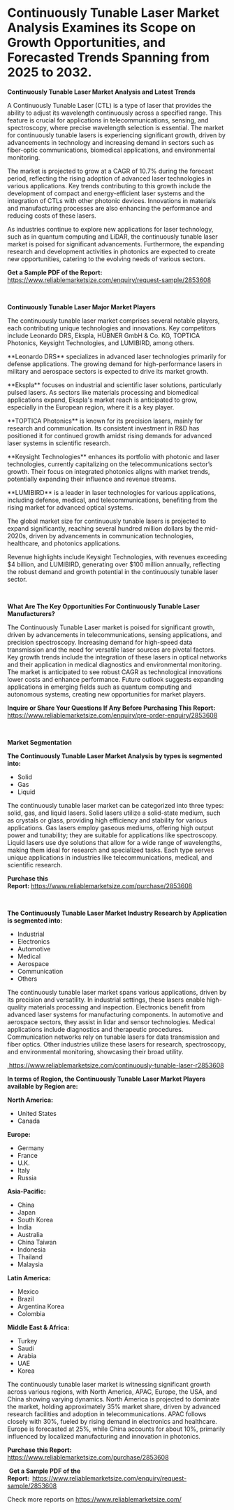 <p><h1>Continuously Tunable Laser Market Analysis Examines its Scope on Growth Opportunities, and Forecasted Trends Spanning from 2025 to 2032.</h1></p><p><strong>Continuously Tunable Laser Market Analysis and Latest Trends</strong></p>
<p><p>A Continuously Tunable Laser (CTL) is a type of laser that provides the ability to adjust its wavelength continuously across a specified range. This feature is crucial for applications in telecommunications, sensing, and spectroscopy, where precise wavelength selection is essential. The market for continuously tunable lasers is experiencing significant growth, driven by advancements in technology and increasing demand in sectors such as fiber-optic communications, biomedical applications, and environmental monitoring.</p><p>The market is projected to grow at a CAGR of 10.7% during the forecast period, reflecting the rising adoption of advanced laser technologies in various applications. Key trends contributing to this growth include the development of compact and energy-efficient laser systems and the integration of CTLs with other photonic devices. Innovations in materials and manufacturing processes are also enhancing the performance and reducing costs of these lasers.</p><p>As industries continue to explore new applications for laser technology, such as in quantum computing and LiDAR, the continuously tunable laser market is poised for significant advancements. Furthermore, the expanding research and development activities in photonics are expected to create new opportunities, catering to the evolving needs of various sectors.</p></p>
<p><strong>Get a Sample PDF of the Report:&nbsp;</strong> <a href="https://www.reliablemarketsize.com/enquiry/request-sample/2853608?utm_campaign=3104&utm_medium=2&utm_source=Github&utm_content=ia&utm_term=12032025&utm_id=continuously-tunable-laser">https://www.reliablemarketsize.com/enquiry/request-sample/2853608</a></p>
<p>&nbsp;</p>
<p><strong>Continuously Tunable Laser Major Market Players</strong></p>
<p><p>The continuously tunable laser market comprises several notable players, each contributing unique technologies and innovations. Key competitors include Leonardo DRS, Ekspla, HÜBNER GmbH & Co. KG, TOPTICA Photonics, Keysight Technologies, and LUMIBIRD, among others.</p><p>**Leonardo DRS** specializes in advanced laser technologies primarily for defense applications. The growing demand for high-performance lasers in military and aerospace sectors is expected to drive its market growth. </p><p>**Ekspla** focuses on industrial and scientific laser solutions, particularly pulsed lasers. As sectors like materials processing and biomedical applications expand, Ekspla's market reach is anticipated to grow, especially in the European region, where it is a key player. </p><p>**TOPTICA Photonics** is known for its precision lasers, mainly for research and communication. Its consistent investment in R&D has positioned it for continued growth amidst rising demands for advanced laser systems in scientific research.</p><p>**Keysight Technologies** enhances its portfolio with photonic and laser technologies, currently capitalizing on the telecommunications sector’s growth. Their focus on integrated photonics aligns with market trends, potentially expanding their influence and revenue streams.</p><p>**LUMIBIRD** is a leader in laser technologies for various applications, including defense, medical, and telecommunications, benefiting from the rising market for advanced optical systems.</p><p>The global market size for continuously tunable lasers is projected to expand significantly, reaching several hundred million dollars by the mid-2020s, driven by advancements in communication technologies, healthcare, and photonics applications.</p><p>Revenue highlights include Keysight Technologies, with revenues exceeding $4 billion, and LUMIBIRD, generating over $100 million annually, reflecting the robust demand and growth potential in the continuously tunable laser sector.</p></p>
<p>&nbsp;</p>
<p><strong>What Are The Key Opportunities For Continuously Tunable Laser Manufacturers?</strong></p>
<p><p>The Continuously Tunable Laser market is poised for significant growth, driven by advancements in telecommunications, sensing applications, and precision spectroscopy. Increasing demand for high-speed data transmission and the need for versatile laser sources are pivotal factors. Key growth trends include the integration of these lasers in optical networks and their application in medical diagnostics and environmental monitoring. The market is anticipated to see robust CAGR as technological innovations lower costs and enhance performance. Future outlook suggests expanding applications in emerging fields such as quantum computing and autonomous systems, creating new opportunities for market players.</p></p>
<p><strong>Inquire or Share Your Questions If Any Before Purchasing This Report:</strong> <a href="https://www.reliablemarketsize.com/enquiry/pre-order-enquiry/2853608?utm_campaign=3104&utm_medium=2&utm_source=Github&utm_content=ia&utm_term=12032025&utm_id=continuously-tunable-laser">https://www.reliablemarketsize.com/enquiry/pre-order-enquiry/2853608</a></p>
<p>&nbsp;</p>
<p><strong>Market Segmentation</strong></p>
<p><strong>The Continuously Tunable Laser Market Analysis by types is segmented into:</strong></p>
<p><ul><li>Solid</li><li>Gas</li><li>Liquid</li></ul></p>
<p><p>The continuously tunable laser market can be categorized into three types: solid, gas, and liquid lasers. Solid lasers utilize a solid-state medium, such as crystals or glass, providing high efficiency and stability for various applications. Gas lasers employ gaseous mediums, offering high output power and tunability; they are suitable for applications like spectroscopy. Liquid lasers use dye solutions that allow for a wide range of wavelengths, making them ideal for research and specialized tasks. Each type serves unique applications in industries like telecommunications, medical, and scientific research.</p></p>
<p><strong>Purchase this Report:&nbsp;</strong><a href="https://www.reliablemarketsize.com/purchase/2853608?utm_campaign=3104&utm_medium=2&utm_source=Github&utm_content=ia&utm_term=12032025&utm_id=continuously-tunable-laser">https://www.reliablemarketsize.com/purchase/2853608</a></p>
<p>&nbsp;</p>
<p><strong>The Continuously Tunable Laser Market Industry Research by Application is segmented into:</strong></p>
<p><ul><li>Industrial</li><li>Electronics</li><li>Automotive</li><li>Medical</li><li>Aerospace</li><li>Communication</li><li>Others</li></ul></p>
<p><p>The continuously tunable laser market spans various applications, driven by its precision and versatility. In industrial settings, these lasers enable high-quality materials processing and inspection. Electronics benefit from advanced laser systems for manufacturing components. In automotive and aerospace sectors, they assist in lidar and sensor technologies. Medical applications include diagnostics and therapeutic procedures. Communication networks rely on tunable lasers for data transmission and fiber optics. Other industries utilize these lasers for research, spectroscopy, and environmental monitoring, showcasing their broad utility.</p></p>
<p><a href="https://www.reliablemarketsize.com/continuously-tunable-laser-r2853608?utm_campaign=3104&utm_medium=2&utm_source=Github&utm_content=ia&utm_term=12032025&utm_id=continuously-tunable-laser">&nbsp;https://www.reliablemarketsize.com/continuously-tunable-laser-r2853608</a></p>
<p><strong>In terms of Region, the Continuously Tunable Laser Market Players available by Region are:</strong></p>
<p>
    <p> <strong> North America: </strong>
        <ul>
            <li>United States</li>
            <li>Canada</li>
        </ul>
        </p> 
    <p> <strong> Europe: </strong>
        <ul>
            <li>Germany</li>
            <li>France</li>
            <li>U.K.</li>
            <li>Italy</li>
            <li>Russia</li>
        </ul>
        </p> 
    <p> <strong> Asia-Pacific: </strong>
        <ul>
            <li>China</li>
            <li>Japan</li>
            <li>South Korea</li>
            <li>India</li>
            <li>Australia</li>
            <li>China Taiwan</li>
            <li>Indonesia</li>
            <li>Thailand</li>
            <li>Malaysia</li>
        </ul>
        </p> 
    <p> <strong> Latin America: </strong>
        <ul>
            <li>Mexico</li>
            <li>Brazil</li>
            <li>Argentina Korea</li>
            <li>Colombia</li>
        </ul>
        </p> 
    <p> <strong> Middle East & Africa: </strong>
        <ul>
            <li>Turkey</li>
            <li>Saudi</li>
            <li>Arabia</li>
            <li>UAE</li>
            <li>Korea</li>
        </ul>
    </p>
    </p>
<p><p>The continuously tunable laser market is witnessing significant growth across various regions, with North America, APAC, Europe, the USA, and China showing varying dynamics. North America is projected to dominate the market, holding approximately 35% market share, driven by advanced research facilities and adoption in telecommunications. APAC follows closely with 30%, fueled by rising demand in electronics and healthcare. Europe is forecasted at 25%, while China accounts for about 10%, primarily influenced by localized manufacturing and innovation in photonics.</p></p>
<p><strong>Purchase this Report: </strong><a href="https://www.reliablemarketsize.com/purchase/2853608?utm_campaign=3104&utm_medium=2&utm_source=Github&utm_content=ia&utm_term=12032025&utm_id=continuously-tunable-laser">https://www.reliablemarketsize.com/purchase/2853608</a></p>
<p>&nbsp;<strong>Get a Sample PDF of the Report:&nbsp;&nbsp;</strong><a href="https://www.reliablemarketsize.com/enquiry/request-sample/2853608?utm_campaign=3104&utm_medium=2&utm_source=Github&utm_content=ia&utm_term=12032025&utm_id=continuously-tunable-laser">https://www.reliablemarketsize.com/enquiry/request-sample/2853608</a></p>
<p><strong></strong></p>
<p>Check more reports on <a href="https://www.reliablemarketsize.com/?utm_campaign=3104&utm_medium=2&utm_source=Github&utm_content=ia&utm_term=12032025&utm_id=continuously-tunable-laser">https://www.reliablemarketsize.com/</a></p>